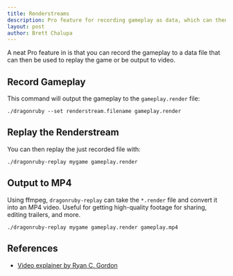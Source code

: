 ```yaml
---
title: Renderstreams
description: Pro feature for recording gameplay as data, which can then be replayed and exported as video.
layout: post
author: Brett Chalupa
---
```


A neat Pro feature in  is that you can record the gameplay to a data file that can then be used to replay the game or be output to video.

## Record Gameplay

This command will output the gameplay to the `gameplay.render` file:

``` console
./dragonruby --set renderstream.filename gameplay.render
```

## Replay the Renderstream

You can then replay the just recorded file with:

``` console
./dragonruby-replay mygame gameplay.render
```

## Output to MP4

Using ffmpeg, `dragonruby-replay` can take the `*.render` file and convert it into an MP4 video. Useful for getting high-quality footage for sharing, editing trailers, and more.

``` console
./dragonruby-replay mygame gameplay.render gameplay.mp4
```

## References

- [Video explainer by Ryan C. Gordon](https://www.youtube.com/watch?v=6DT20eXnT88)
